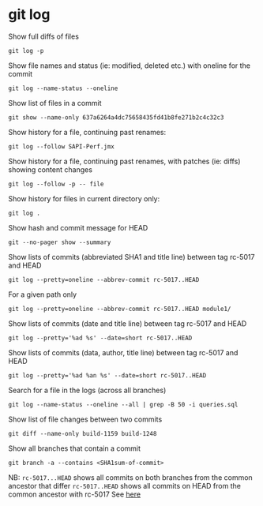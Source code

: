# git log

Show full diffs of files
```
git log -p
```

Show file names and status (ie: modified, deleted etc.) with oneline for the commit
```
git log --name-status --oneline
```

Show list of files in a commit
```
git show --name-only 637a6264a4dc75658435fd41b8fe271b2c4c32c3
```

Show history for a file, continuing past renames:
```
git log --follow SAPI-Perf.jmx
```

Show history for a file, continuing past renames, with patches (ie: diffs) showing content changes
```
git log --follow -p -- file
```

Show history for files in current directory only:
```
git log .
```

Show hash and commit message for HEAD
```
git --no-pager show --summary
```

Show lists of commits (abbreviated SHA1 and title line) between tag rc-5017 and HEAD 
```
git log --pretty=oneline --abbrev-commit rc-5017..HEAD
```

For a given path only
```
git log --pretty=oneline --abbrev-commit rc-5017..HEAD module1/
```

Show lists of commits (date and title line) between tag rc-5017 and HEAD 
```
git log --pretty='%ad %s' --date=short rc-5017..HEAD
```

Show lists of commits (data, author, title line) between tag rc-5017 and HEAD 
```
git log --pretty='%ad %an %s' --date=short rc-5017..HEAD
```

Search for a file in the logs (across all branches)
```
git log --name-status --oneline --all | grep -B 50 -i queries.sql
```

Show list of file changes between two commits
```
git diff --name-only build-1159 build-1248
```

Show all branches that contain a commit
```
git branch -a --contains <SHA1sum-of-commit>
```

NB:
`rc-5017...HEAD` shows all commits on both branches from the common ancestor that differ
`rc-5017..HEAD` shows all commits on HEAD from the common ancestor with rc-5017
See [here](http://stackoverflow.com/questions/7251477/what-are-the-differences-between-double-dot-and-triple-dot-in-git-dif/7256391#7256391)

